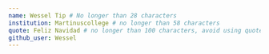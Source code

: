 ```yaml
---
name: Wessel Tip # No longer than 28 characters
institution: Martinuscollege # no longer than 58 characters
quote: Feliz Navidad # no longer than 100 characters, avoid using quotes(") to guarantee the format remains the same.
github_user: Wessel
---
```

